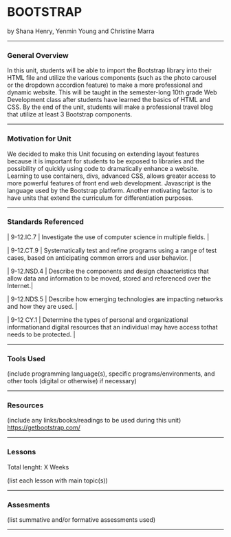 # BOOTSTRAP
by Shana Henry, Yenmin Young and Christine Marra

-----

### General Overview
In this unit, students will be able to import the Bootstrap library into their HTML file and utilize the various components (such as the photo carousel or the dropdown accordion feature) to make a more professional and dynamic website. This will be taught in the semester-long 10th grade Web Development class after students have learned the basics of HTML and CSS. By the end of the unit, students will make a professional travel blog that utilize at least 3 Bootstrap components.

---

### Motivation for Unit

We decided to make this Unit focusing on extending layout features because it is important for students to be exposed to libraries and the possibility of quickly using code to dramatically enhance a website. Learning to use containers, divs, advanced CSS, allows greater access to more powerful features of front end web development.  Javascript is the language used by the Bootstrap platform. Another motivating factor is to have units that extend the curriculum for differentiation purposes.  


---

### Standards Referenced
| 9-12.IC.7 | Investigate the use of computer science in multiple fields. |

| 9-12.CT.9 | Systematically test and refine programs using a range of test cases, based on anticipating common errors and user behavior. |

| 9-12.NSD.4 | Describe the components and design chaacteristics that allow data and information to be moved, stored and referenced over the Internet.|

| 9-12.NDS.5 | Describe how emerging technologies are impacting networks and how they are used. |

| 9-12 CY.1 | Determine the types of personal and organizational informationand digital resources that an individual may have access tothat needs to be protected. |

 ---

### Tools Used
(include programming language(s), specific programs/environments, and other tools (digital or otherwise) if necessary)

---

### Resources
(include any links/books/readings to be used during this unit)
https://getbootstrap.com/

---

### Lessons
Total lenght: X Weeks

(list each lesson with main topic(s))

---

### Assesments
(list summative and/or formative assessments used)

---
